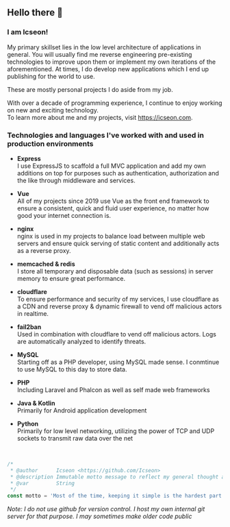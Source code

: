 Hello there 👋
---
### I am Icseon!
My primary skillset lies in the low level architecture of applications in general.  You will usually find me reverse engineering pre-existing technologies to improve upon them or implement my own iterations of the aforementioned. At times, I do develop new applications which I end up publishing for the world to use.

These are mostly personal projects I do aside from my job.

With over a decade of programming experience, I continue to enjoy working on new and exciting technology.\
To learn more about me and my projects, visit https://icseon.com.

### Technologies and languages I've worked with and used in production environments
- **Express**\
I use ExpressJS to scaffold a full MVC application and add my own additions on top for purposes such as authentication, authorization and the like through middleware and services.

- **Vue**\
All of my projects since 2019 use Vue as the front end framework to ensure a consistent, quick and fluid user experience, no matter how good your internet connection is.

- **nginx**\
nginx is used in my projects to balance load between multiple web servers and ensure quick serving of static content and additionally acts as a reverse proxy.

- **memcached & redis**\
I store all temporary and disposable data (such as sessions) in server memory to ensure great performance.

- **cloudflare**\
To ensure performance and security of my services, I use cloudflare as a CDN and reverse proxy & dynamic firewall to vend off malicious actors in realtime.

- **fail2ban**\
Used in combination with cloudflare to vend off malicious actors. Logs are automatically analyzed to identify threats.

- **MySQL**\
Starting off as a PHP developer, using MySQL made sense. I conmtinue to use MySQL to this day to store data.

- **PHP**\
Including Laravel and Phalcon as well as self made web frameworks

- **Java & Kotlin**\
Primarily for Android application development

- **Python**\
Primarily for low level networking, utilizing the power of TCP and UDP sockets to transmit raw data over the net


<br/>

```js
/* 
 * @author      Icseon <https://github.com/Icseon>
 * @description Immutable motto message to reflect my general thought about software development
 * @var         String
 */
const motto = 'Most of the time, keeping it simple is the hardest part.';
```

_Note: I do not use github for version control. I host my own internal git server for that purpose. I may sometimes make older code public_
